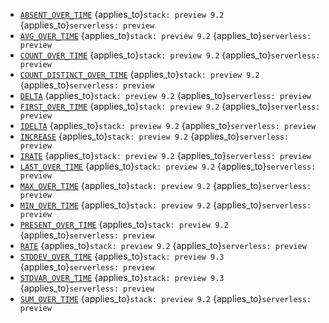 * [`ABSENT_OVER_TIME`](../../functions-operators/time-series-aggregation-functions.md#esql-absent_over_time) {applies_to}`stack: preview 9.2` {applies_to}`serverless: preview`
* [`AVG_OVER_TIME`](../../functions-operators/time-series-aggregation-functions.md#esql-avg_over_time) {applies_to}`stack: preview 9.2` {applies_to}`serverless: preview`
* [`COUNT_OVER_TIME`](../../functions-operators/time-series-aggregation-functions.md#esql-count_over_time) {applies_to}`stack: preview 9.2` {applies_to}`serverless: preview`
* [`COUNT_DISTINCT_OVER_TIME`](../../functions-operators/time-series-aggregation-functions.md#esql-count_distinct_over_time) {applies_to}`stack: preview 9.2` {applies_to}`serverless: preview`
* [`DELTA`](../../functions-operators/time-series-aggregation-functions.md#esql-rate) {applies_to}`stack: preview 9.2` {applies_to}`serverless: preview`
* [`FIRST_OVER_TIME`](../../functions-operators/time-series-aggregation-functions.md#esql-first_over_time) {applies_to}`stack: preview 9.2` {applies_to}`serverless: preview`
* [`IDELTA`](../../functions-operators/time-series-aggregation-functions.md#esql-rate) {applies_to}`stack: preview 9.2` {applies_to}`serverless: preview`
* [`INCREASE`](../../functions-operators/time-series-aggregation-functions.md#esql-rate) {applies_to}`stack: preview 9.2` {applies_to}`serverless: preview`
* [`IRATE`](../../functions-operators/time-series-aggregation-functions.md#esql-rate) {applies_to}`stack: preview 9.2` {applies_to}`serverless: preview`
* [`LAST_OVER_TIME`](../../functions-operators/time-series-aggregation-functions.md#esql-last_over_time) {applies_to}`stack: preview 9.2` {applies_to}`serverless: preview`
* [`MAX_OVER_TIME`](../../functions-operators/time-series-aggregation-functions.md#esql-max_over_time) {applies_to}`stack: preview 9.2` {applies_to}`serverless: preview`
* [`MIN_OVER_TIME`](../../functions-operators/time-series-aggregation-functions.md#esql-min_over_time) {applies_to}`stack: preview 9.2` {applies_to}`serverless: preview`
* [`PRESENT_OVER_TIME`](../../functions-operators/time-series-aggregation-functions.md#esql-present_over_time) {applies_to}`stack: preview 9.2` {applies_to}`serverless: preview`
* [`RATE`](../../functions-operators/time-series-aggregation-functions.md#esql-rate) {applies_to}`stack: preview 9.2` {applies_to}`serverless: preview`
* [`STDDEV_OVER_TIME`](../../functions-operators/time-series-aggregation-functions.md#esql-stddev_over_time) {applies_to}`stack: preview 9.3` {applies_to}`serverless: preview`
* [`STDVAR_OVER_TIME`](../../functions-operators/time-series-aggregation-functions.md#esql-stdvar_over_time) {applies_to}`stack: preview 9.3` {applies_to}`serverless: preview`
* [`SUM_OVER_TIME`](../../functions-operators/time-series-aggregation-functions.md#esql-sum_over_time) {applies_to}`stack: preview 9.2` {applies_to}`serverless: preview`
